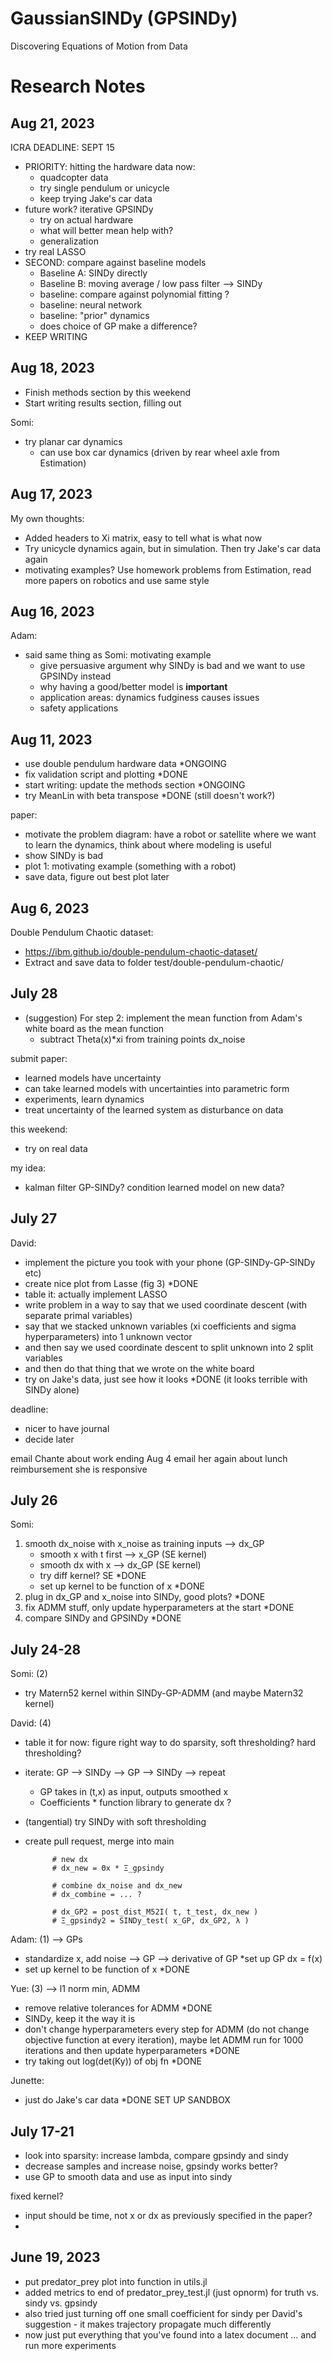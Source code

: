 # GaussianSINDy (GPSINDy)

Discovering Equations of Motion from Data 

# Research Notes 

## Aug 21, 2023 

ICRA DEADLINE: SEPT 15 

- PRIORITY: hitting the hardware data now: 
  - quadcopter data 
  - try single pendulum or unicycle 
  - keep trying Jake's car data 
- future work? iterative GPSINDy 
  - try on actual hardware    
  - what will better mean help with? 
  - generalization  
- try real LASSO 
- SECOND: compare against baseline models 
  - Baseline A: SINDy directly 
  - Baseline B: moving average / low pass filter --> SINDy  
  - baseline: compare against polynomial fitting ? 
  - baseline: neural network 
  - baseline: "prior" dynamics 
  - does choice of GP make a difference?  
- KEEP WRITING 

## Aug 18, 2023 

- Finish methods section by this weekend 
- Start writing results section, filling out  

Somi: 
- try planar car dynamics
  - can use box car dynamics (driven by rear wheel axle from Estimation) 

## Aug 17, 2023 

My own thoughts: 
- Added headers to Xi matrix, easy to tell what is what now 
- Try unicycle dynamics again, but in simulation. Then try Jake's car data again 
- motivating examples? Use homework problems from Estimation, read more papers on robotics and use same style 

## Aug 16, 2023 

Adam: 
- said same thing as Somi: motivating example 
  - give persuasive argument why SINDy is bad and we want to use GPSINDy instead 
  - why having a good/better model is **important** 
  - application areas: dynamics fudginess causes issues 
  - safety applications    

## Aug 11, 2023 

- use double pendulum hardware data *ONGOING 
- fix validation script and plotting *DONE 
- start writing: update the methods section *ONGOING 
- try MeanLin with beta transpose *DONE (still doesn't work?)

paper: 
- motivate the problem diagram: have a robot or satellite where we want to learn the dynamics, think about where modeling is useful 
- show SINDy is bad 
- plot 1: motivating example (something with a robot) 
- save data, figure out best plot later 


## Aug 6, 2023 

Double Pendulum Chaotic dataset: 
  - https://ibm.github.io/double-pendulum-chaotic-dataset/ 
  - Extract and save data to folder test/double-pendulum-chaotic/


## July 28 
- (suggestion) For step 2: implement the mean function from Adam's white board as the mean function 
    - subtract Theta(x)*xi from training points dx_noise 

submit paper: 
- learned models have uncertainty 
- can take learned models with uncertainties into parametric form 
- experiments, learn dynamics 
- treat uncertainty of the learned system as disturbance on data 

this weekend: 
- try on real data 

my idea: 
- kalman filter GP-SINDy? condition learned model on new data? 


## July 27 

David: 
- implement the picture you took with your phone (GP-SINDy-GP-SINDy etc) 
- create nice plot from Lasse (fig 3) *DONE 
- table it: actually implement LASSO 
- write problem in a way to say that we used coordinate descent (with separate primal variables) 
- say that we stacked unknown variables (xi coefficients and sigma hyperparameters) into 1 unknown vector 
- and then say we used coordinate descent to split unknown into 2 split variables 
- and then do that thing that we wrote on the white board 
- try on Jake's data, just see how it looks *DONE (it looks terrible with SINDy alone) 

deadline: 
- nicer to have journal 
- decide later 

email Chante about work ending Aug 4 
email her again about lunch reimbursement 
she is responsive 


## July 26 

Somi: 
1. smooth dx_noise with x_noise as training inputs --> dx_GP
    - smooth x with t first --> x_GP (SE kernel)  
    - smooth dx with x --> dx_GP (SE kernel) 
    - try diff kernel? SE *DONE 
    - set up kernel to be function of x *DONE 
2. plug in dx_GP and x_noise into SINDy, good plots? *DONE 
3. fix ADMM stuff, only update hyperparameters at the start *DONE 
4. compare SINDy and GPSINDy *DONE 


## July 24-28  

Somi: (2)  
- try Matern52 kernel within SINDy-GP-ADMM (and maybe Matern32 kernel) 

David: (4) 
- table it for now: figure right way to do sparsity, soft thresholding? hard thresholding?
- iterate: GP --> SINDy --> GP --> SINDy --> repeat  
    - GP takes in (t,x) as input, outputs smoothed x 
    - Coefficients * function library to generate dx ? 
- (tangential) try SINDy with soft thresholding 
- create pull request, merge into main 

            # new dx 
            # dx_new = Θx * Ξ_gpsindy 

            # combine dx_noise and dx_new 
            # dx_combine = ... ? 

            # dx_GP2 = post_dist_M52I( t, t_test, dx_new ) 
            # Ξ_gpsindy2 = SINDy_test( x_GP, dx_GP2, λ ) 

Adam: (1) --> GPs 
- standardize x, add noise --> GP --> derivative of GP *set up GP dx = f(x)
- set up kernel to be function of x *DONE 

Yue: (3) --> l1 norm min, ADMM 
- remove relative tolerances for ADMM *DONE 
- SINDy, keep it the way it is  
- don't change hyperparameters every step for ADMM (do not change objective function at every iteration), maybe let ADMM run for 1000 iterations and then update hyperparameters *DONE 
- try taking out log(det(Ky)) of obj fn *DONE 

Junette: 
- just do Jake's car data *DONE SET UP SANDBOX 


## July 17-21 

- look into sparsity: increase lambda, compare gpsindy and sindy 
- decrease samples and increase noise, gpsindy works better? 
- use GP to smooth data and use as input into sindy 

fixed kernel?  
- input should be time, not x or dx as previously specified in the paper? 
- 

## June 19, 2023 
- put predator_prey plot into function in utils.jl 
- added metrics to end of predator_prey_test.jl (just opnorm) for truth vs. sindy vs. gpsindy 
- also tried just turning off one small coefficient for sindy per David's suggestion - it makes trajectory propagate much differently 
- now just put everything that you've found into a latex document ... and run more experiments 
